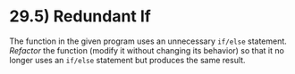 # 29.5) Redundant If

The function in the given program uses an unnecessary `if/else` statement.
_Refactor_ the function (modify it without changing its behavior) so that it no
longer uses an `if/else` statement but produces the same result.
